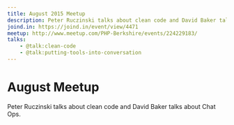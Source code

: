 ```yaml
---
title: August 2015 Meetup
description: Peter Ruczinski talks about clean code and David Baker talks about Chat Ops
joind.in: https://joind.in/event/view/4471
meetup: http://www.meetup.com/PHP-Berkshire/events/224229183/
talks:
    - @talk:clean-code
    - @talk:putting-tools-into-conversation
---
```


# August Meetup

Peter Ruczinski talks about clean code and David Baker talks about Chat Ops.
